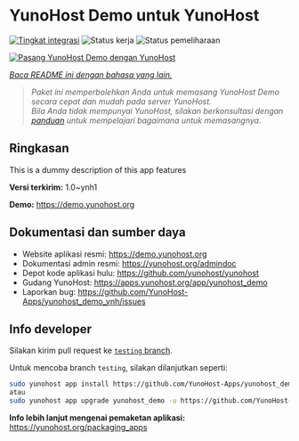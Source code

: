 <!--
N.B.: README ini dibuat secara otomatis oleh <https://github.com/YunoHost/apps/tree/master/tools/readme_generator>
Ini TIDAK boleh diedit dengan tangan.
-->

# YunoHost Demo untuk YunoHost

[![Tingkat integrasi](https://dash.yunohost.org/integration/yunohost_demo.svg)](https://ci-apps.yunohost.org/ci/apps/yunohost_demo/) ![Status kerja](https://ci-apps.yunohost.org/ci/badges/yunohost_demo.status.svg) ![Status pemeliharaan](https://ci-apps.yunohost.org/ci/badges/yunohost_demo.maintain.svg)

[![Pasang YunoHost Demo dengan YunoHost](https://install-app.yunohost.org/install-with-yunohost.svg)](https://install-app.yunohost.org/?app=yunohost_demo)

*[Baca README ini dengan bahasa yang lain.](./ALL_README.md)*

> *Paket ini memperbolehkan Anda untuk memasang YunoHost Demo secara cepat dan mudah pada server YunoHost.*  
> *Bila Anda tidak mempunyai YunoHost, silakan berkonsultasi dengan [panduan](https://yunohost.org/install) untuk mempelajari bagaimana untuk memasangnya.*

## Ringkasan

This is a dummy description of this app features

**Versi terkirim:** 1.0~ynh1

**Demo:** <https://demo.yunohost.org>
## Dokumentasi dan sumber daya

- Website aplikasi resmi: <https://demo.yunohost.org>
- Dokumentasi admin resmi: <https://yunohost.org/admindoc>
- Depot kode aplikasi hulu: <https://github.com/yunohost/yunohost>
- Gudang YunoHost: <https://apps.yunohost.org/app/yunohost_demo>
- Laporkan bug: <https://github.com/YunoHost-Apps/yunohost_demo_ynh/issues>

## Info developer

Silakan kirim pull request ke [`testing` branch](https://github.com/YunoHost-Apps/yunohost_demo_ynh/tree/testing).

Untuk mencoba branch `testing`, silakan dilanjutkan seperti:

```bash
sudo yunohost app install https://github.com/YunoHost-Apps/yunohost_demo_ynh/tree/testing --debug
atau
sudo yunohost app upgrade yunohost_demo -u https://github.com/YunoHost-Apps/yunohost_demo_ynh/tree/testing --debug
```

**Info lebih lanjut mengenai pemaketan aplikasi:** <https://yunohost.org/packaging_apps>
